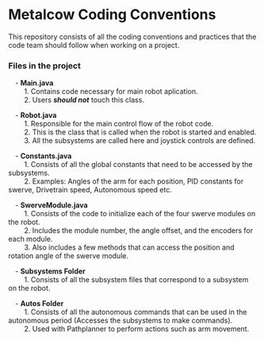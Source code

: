 # Metalcow Coding Conventions
This repository consists of all the coding conventions and practices that the code team should follow when working on a project. 

### Files in the project
&emsp;- **Main.java**  
&emsp;&emsp; 1. Contains code necessary for main robot aplication.  
&emsp;&emsp; 2. Users ***should not*** touch this class.  
  
&emsp;- **Robot.java**  
&emsp;&emsp; 1. Responsible for the main control flow of the robot code.  
&emsp;&emsp; 2. This is the class that is called when the robot is started and enabled.  
&emsp;&emsp; 3. All the subsystems are called here and joystick controls are defined.

&emsp;- **Constants.java**  
&emsp;&emsp; 1. Consists of all the global constants that need to be accessed by the subsystems.  
&emsp;&emsp; 2. Examples: Angles of the arm for each position, PID constants for swerve, Drivetrain speed, Autonomous speed etc.  

&emsp;- **SwerveModule.java**  
&emsp;&emsp; 1. Consists of the code to initialize each of the four swerve modules on the robot.  
&emsp;&emsp; 2. Includes the module number, the angle offset, and the encoders for each module.  
&emsp;&emsp; 3. Also includes a few methods that can access the position and rotation angle of the swerve module.  

&emsp;- **Subsystems Folder**  
&emsp;&emsp; 1. Consists of all the subsystem files that correspond to a subsystem on the robot.  
  
&emsp;- **Autos Folder**  
&emsp;&emsp; 1. Consists of all the autonomous commands that can be used in the autonomous period (Accesses the subsystems to make commands).  
&emsp;&emsp; 2. Used with Pathplanner to perform actions such as arm movement. 
